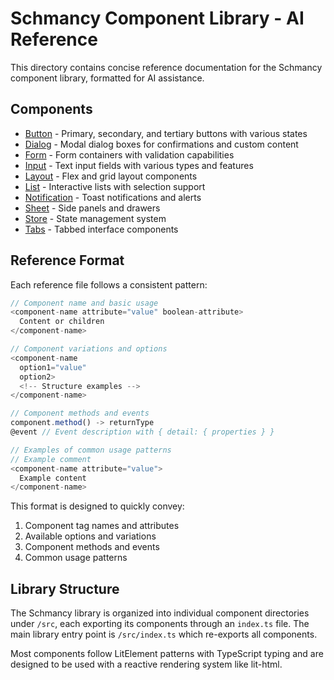 # Schmancy Component Library - AI Reference

This directory contains concise reference documentation for the Schmancy component library, formatted for AI assistance.

## Components

- [Button](./button.md) - Primary, secondary, and tertiary buttons with various states
- [Dialog](./dialog.md) - Modal dialog boxes for confirmations and custom content
- [Form](./form.md) - Form containers with validation capabilities
- [Input](./input.md) - Text input fields with various types and features
- [Layout](./layout.md) - Flex and grid layout components
- [List](./list.md) - Interactive lists with selection support
- [Notification](./notification.md) - Toast notifications and alerts
- [Sheet](./sheet.md) - Side panels and drawers
- [Store](./store.md) - State management system
- [Tabs](./tabs.md) - Tabbed interface components

## Reference Format

Each reference file follows a consistent pattern:

```js
// Component name and basic usage
<component-name attribute="value" boolean-attribute>
  Content or children
</component-name>

// Component variations and options
<component-name 
  option1="value"
  option2>
  <!-- Structure examples -->
</component-name>

// Component methods and events
component.method() -> returnType
@event // Event description with { detail: { properties } }

// Examples of common usage patterns
// Example comment
<component-name attribute="value">
  Example content
</component-name>
```

This format is designed to quickly convey:
1. Component tag names and attributes
2. Available options and variations
3. Component methods and events
4. Common usage patterns

## Library Structure

The Schmancy library is organized into individual component directories under `/src`, each exporting its components through an `index.ts` file. The main library entry point is `/src/index.ts` which re-exports all components.

Most components follow LitElement patterns with TypeScript typing and are designed to be used with a reactive rendering system like lit-html.